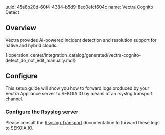 uuid: 45a8b20d-60f4-4384-b5d9-8ec0efcf604c
name: Vectra Cognito Detect

## Overview
Vectra provides AI-powered incident detection and resolution support for native and hybrid clouds.

{!operation_center/integration_catalog/generated/vectra-cognito-detect_do_not_edit_manually.md!}

## Configure
This setup guide will show you how to forward logs produced by your Vectra Appliance server to SEKOIA.IO by means of an rsyslog transport channel.

### Configure the Rsyslog server
Please consult the [Rsyslog Transport](../../../data_collection/ingestion_methods/rsyslog/) documentation to forward these logs to SEKOIA.IO.

